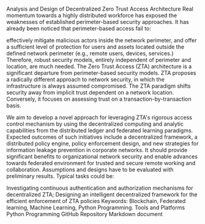 Analysis and Design of Decentralized Zero Trust Access Architecture
Real momentum towards a highly distributed workforce has exposed the weaknesses of established perimeter-based security approaches. It has already been noticed that perimeter-based access fail to:

effectively mitigate malicious actors inside the network perimeter, and
offer a sufficient level of protection for users and assets located outside the defined network perimeter (e.g., remote users, devices, services.)
Therefore, robust security models, entirely independent of perimeter and location, are much needed. The Zero Trust Access (ZTA) architecture is a significant departure from perimeter-based security models. ZTA proposes a radically different approach to network security, in which the infrastructure is always assumed compromised. The ZTA paradigm shifts security away from implicit trust dependent on a network location. Conversely, it focuses on assessing trust on a transaction-by-transaction basis.

We aim to develop a novel approach for leveraging ZTA's rigorous access control mechanism by using the decentralized computing and analytic capabilities from the distributed ledger and federated learning paradigms. Expected outcomes of such initiatives include a decentralized framework, a distributed policy engine, policy enforcement design, and new strategies for information leakage prevention in corporate networks. It should provide significant benefits to organizational network security and enable advances towards federated environment for trusted and secure remote working and collaboration. Assumptions and designs have to be evaluated with preliminary results. Typical tasks could be:

Investigating continuous authentication and authorization mechanisms for decentralized ZTA;
Designing an intelligent decentralized framework for the efficient enforcement of ZTA policies
Keywords:
Blockchain, Federated learning, Machine Learning, Python Programming.
Tools and Platforms
Python Programming
GitHub Repository
Markdown document
